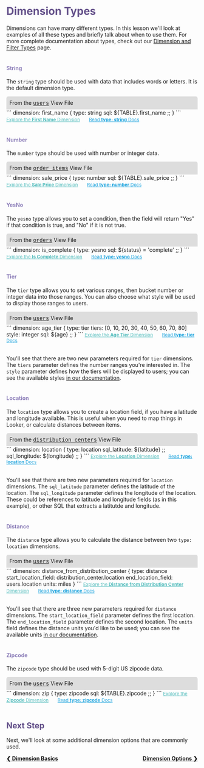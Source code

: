 <h1 style="color:rgb(100,81,138)">Dimension Types</h1>

Dimensions can have many different types. In this lesson we'll look at examples of all these types and briefly talk about when to use them. For more complete documentation about types, check out our [Dimension and Filter Types](https://looker.com/docs/reference/field-reference/dimension-type-reference) page.<br /><br />

<h4 style="color:rgb(141,127,185)">String</h4>

The `string` type should be used with data that includes words or letters. It is the default dimension type.

<div style="border-radius:5px 5px 0 0;padding:8px;background-color:rgb(221,221,221);">
 From the <a href="https://learn2.looker.com/projects/e-commerce/files/users.view.lkml" style="font-family:Monaco,Menlo,Consolas,Courier New,monospace;">users</a> View File</a>
</div>
```
dimension: first_name {
  type: string
  sql: ${TABLE}.first_name ;;
}
```
<a style="color:rgb(87,190,190);font-size:12px;margin-right:20px;" href="https://learn2.looker.com/explore/e_commerce/users?qid=WFTdUVRhnxmOQmJwZ2wAso" target="_blank"><i class="fa fa-search"></i> Explore the <b>First Name</b> Dimension</a> <a style="color:rgb(32,165,222);font-size:12px;" href="https://looker.com/docs/reference/field-reference/dimension-type-reference#string" target="_blank"><i class="fa fa-file-text-o"></i> Read <b>type: string</b> Docs</a><br /><br />

<h4 style="color:rgb(141,127,185)">Number</h4>

The `number` type should be used with number or integer data.

<div style="border-radius:5px 5px 0 0;padding:8px;background-color:rgb(221,221,221);">
 From the <a href="https://learn2.looker.com/projects/e-commerce/files/order_items.view.lkml" style="font-family:Monaco,Menlo,Consolas,Courier New,monospace;">order_items</a> View File</a>
</div>
```
dimension: sale_price {
  type: number
  sql: ${TABLE}.sale_price ;;
}
```
<a style="color:rgb(87,190,190);font-size:12px;margin-right:20px;" href="https://learn2.looker.com/explore/e_commerce/order_items?qid=N3Ra8idDQbiCqSaEfRA1w8" target="_blank"><i class="fa fa-search"></i> Explore the <b>Sale Price</b> Dimension</a> <a style="color:rgb(32,165,222);font-size:12px;" href="https://looker.com/docs/reference/field-reference/dimension-type-reference#number" target="_blank"><i class="fa fa-file-text-o"></i> Read <b>type: number</b> Docs</a><br /><br />

<h4 style="color:rgb(141,127,185)">YesNo</h4>

The `yesno` type allows you to set a condition, then the field will return "Yes" if that condition is true, and "No" if it is not true.

<div style="border-radius:5px 5px 0 0;padding:8px;background-color:rgb(221,221,221);">
 From the <a href="https://learn2.looker.com/projects/e-commerce/files/orders.view.lkml" style="font-family:Monaco,Menlo,Consolas,Courier New,monospace;">orders</a> View File</a>
</div>
```
dimension: is_complete {
  type: yesno
  sql: ${status} = 'complete' ;;
}
```
<a style="color:rgb(87,190,190);font-size:12px;margin-right:20px;" href="https://learn2.looker.com/explore/e_commerce/orders?qid=95MSkVN6ERioo0phGuor7J" target="_blank"><i class="fa fa-search"></i> Explore the <b>Is Complete</b> Dimension</a> <a style="color:rgb(32,165,222);font-size:12px;" href="https://looker.com/docs/reference/field-reference/dimension-type-reference#yesno" target="_blank"><i class="fa fa-file-text-o"></i> Read <b>type: yesno</b> Docs</a><br /><br />

<h4 style="color:rgb(141,127,185)">Tier</h4>

The `tier` type allows you to set various ranges, then bucket number or integer data into those ranges. You can also choose what style will be used to display those ranges to users.

<div style="border-radius:5px 5px 0 0;padding:8px;background-color:rgb(221,221,221);">
 From the <a href="https://learn2.looker.com/projects/e-commerce/files/users.view.lkml" style="font-family:Monaco,Menlo,Consolas,Courier New,monospace;">users</a> View File</a>
</div>
```
dimension: age_tier {
  type: tier
  tiers: [0, 10, 20, 30, 40, 50, 60, 70, 80]
  style: integer
  sql: ${age} ;;
}
```
<a style="color:rgb(87,190,190);font-size:12px;margin-right:20px;" href="https://learn2.looker.com/explore/e_commerce/users?qid=2uOecXdCneJVI3ECLmtqeQ" target="_blank"><i class="fa fa-search"></i> Explore the <b>Age Tier</b> Dimension</a> <a style="color:rgb(32,165,222);font-size:12px;" href="https://looker.com/docs/reference/field-reference/dimension-type-reference#tier" target="_blank"><i class="fa fa-file-text-o"></i> Read <b>type: tier</b> Docs</a><br /><br />

You'll see that there are two new parameters required for `tier` dimensions. The `tiers` parameter defines the number ranges you're interested in. The `style` parameter defines how the tiers will be displayed to users; you can see the available styles [in our documentation](https://looker.com/docs/reference/field-reference/dimension-type-reference#style).<br /><br />

<h4 style="color:rgb(141,127,185)">Location</h4>

The `location` type allows you to create a location field, if you have a latitude and longitude available. This is useful when you need to map things in Looker, or calculate distances between items.

<div style="border-radius:5px 5px 0 0;padding:8px;background-color:rgb(221,221,221);">
 From the <a href="https://learn2.looker.com/projects/e-commerce/files/distribution_centers.view.lkml" style="font-family:Monaco,Menlo,Consolas,Courier New,monospace;">distribution_centers</a> View File</a>
</div>
```
dimension: location {
  type: location
  sql_latitude: ${latitude} ;;
  sql_longitude: ${longitude} ;;
}
```
<a style="color:rgb(87,190,190);font-size:12px;margin-right:20px;" href="https://learn2.looker.com/explore/e_commerce/distribution_centers?qid=IIdOxpvWI8tqcOXrWJDDzC&toggle=vis" target="_blank"><i class="fa fa-search"></i> Explore the <b>Location</b> Dimension</a> <a style="color:rgb(32,165,222);font-size:12px;" href="https://looker.com/docs/reference/field-reference/dimension-type-reference#location" target="_blank"><i class="fa fa-file-text-o"></i> Read <b>type: location</b> Docs</a><br /><br />

You'll see that there are two new parameters required for `location` dimensions. The `sql_latitude` parameter defines the latitude of the location. The `sql_longitude` parameter defines the longitude of the location. These could be references to latitude and longitude fields (as in this example), or other SQL that extracts a latitutde and longitude.<br /><br />

<h4 style="color:rgb(141,127,185)">Distance</h4>

The `distance` type allows you to calculate the distance between two `type: location` dimensions.

<div style="border-radius:5px 5px 0 0;padding:8px;background-color:rgb(221,221,221);">
 From the <a href="https://learn2.looker.com/projects/e-commerce/files/users.view.lkml" style="font-family:Monaco,Menlo,Consolas,Courier New,monospace;">users</a> View File</a>
</div>
```
dimension: distance_from_distribution_center {
  type: distance
  start_location_field: distribution_center.location
  end_location_field: users.location
  units: miles
}
```
<a style="color:rgb(87,190,190);font-size:12px;margin-right:20px;" href="https://learn2.looker.com/explore/e_commerce/order_items?qid=rLtv5Q4dONlWcttSQtnL8d" target="_blank"><i class="fa fa-search"></i> Explore the <b>Distance from Distribution Center</b> Dimension</a> <a style="color:rgb(32,165,222);font-size:12px;" href="https://looker.com/docs/reference/field-reference/dimension-type-reference#distance" target="_blank"><i class="fa fa-file-text-o"></i> Read <b>type: distance</b> Docs</a><br /><br />

You'll see that there are three new parameters required for `distance` dimensions. The `start_location_field` parameter defines the first location. The `end_location_field` parameter defines the second location. The `units` field defines the distance units you'd like to be used; you can see the available units [in our documentation](https://looker.com/docs/reference/field-reference/dimension-type-reference#distance).<br /><br />

<h4 style="color:rgb(141,127,185)">Zipcode</h4>

The `zipcode` type should be used with 5-digit US zipcode data.

<div style="border-radius:5px 5px 0 0;padding:8px;background-color:rgb(221,221,221);">
 From the <a href="https://learn2.looker.com/projects/e-commerce/files/users.view.lkml" style="font-family:Monaco,Menlo,Consolas,Courier New,monospace;">users</a> View File</a>
</div>
```
dimension: zip {
  type: zipcode
  sql: ${TABLE}.zipcode ;;
}
```
<a style="color:rgb(87,190,190);font-size:12px;margin-right:20px;" href="https://learn2.looker.com/explore/e_commerce/users?qid=ttlB9Dh8Ox3yiMk0JsVfN4" target="_blank"><i class="fa fa-search"></i> Explore the <b>Zipcode</b> Dimension</a> <a style="color:rgb(32,165,222);font-size:12px;" href="https://looker.com/docs/reference/field-reference/dimension-type-reference#zipcode" target="_blank"><i class="fa fa-file-text-o"></i> Read <b>type: zipcode</b> Docs</a><br /><br />



<h2 style="color:rgb(100,81,138)">Next Step</h2>

Next, we'll look at some additional dimension options that are commonly used.

<div style="float:left;font-weight:bold;">
  <a href="https://learn2.looker.com/projects/e-commerce/files/04_dimension_basics.md">&#10094; Dimension Basics</a>
</div>

<div style="float:right;font-weight:bold;">
  <a href="https://learn2.looker.com/projects/e-commerce/files/06_dimension_options.md">Dimension Options &#10095;</a>
</div>
